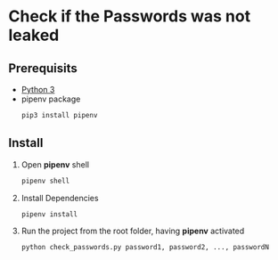 # Check if the Passwords was not leaked 

## Prerequisits
- [Python 3](https://www.python.org/downloads/)
- pipenv package
    ```bash
    pip3 install pipenv
    ```


## Install
1. Open **pipenv** shell
    ```bash
    pipenv shell
    ```
2. Install Dependencies
    ```bash
    pipenv install
    ```
3. Run the project from the root folder, having **pipenv** activated
    ```bash
    python check_passwords.py password1, password2, ..., passwordN
    ```